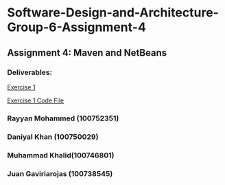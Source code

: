 # Software-Design-and-Architecture-Group-6-Assignment-4
## Assignment 4: Maven and NetBeans
 
### Deliverables:
[Exercise 1](https://github.com/100750029/-Software-Design-and-Architecture-Group-6-Assignment-4/tree/main/Exercise%201)

[Exercise 1 Code File](https://github.com/100750029/-Software-Design-and-Architecture-Group-6-Assignment-4/blob/main/Exercise%201/CompanyProject.zip)

### Rayyan Mohammed (100752351)
### Daniyal Khan (100750029)
### Muhammad Khalid(100746801) 
### Juan Gaviriarojas (100738545)
